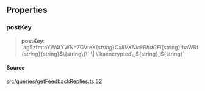 ## Properties

### postKey

> **postKey**: \`ag5zfmtoYW4tYWNhZGVteX$\{string\}CxIIVXNlckRhdGEi$\{string\}thaWRf$\{string\}$\{string\}$\{string\}\` \| \`kaencrypted\_$\{string\}\_$\{string\}\`

#### Source

[src/queries/getFeedbackReplies.ts:52](https://github.com/bhavjitChauhan/khan-api/blob/214cc6672777162cd3ec638a3ad3a22f7fe37e04/src/queries/getFeedbackReplies.ts#L52)

